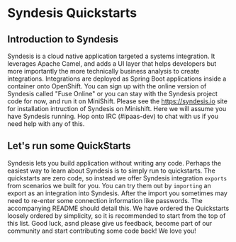 # Syndesis Quickstarts

## Introduction to Syndesis

Syndesis is a cloud native application targeted a systems integration. It leverages Apache Camel, and adds a UI layer that helps developers but more importantly the more technically business analysis to create integrations. Integrations are deployed as Spring Boot applications inside a container onto OpenShift. You can sign up with the online version of Syndesis called "Fuse Online" or you can stay with the Syndesis project code for now, and run it on MiniShift. Please see the https://syndesis.io site for installation intruction of Syndesis on Minishift. Here we will assume you have Syndesis running. Hop onto IRC (#ipaas-dev) to chat with us if you need help with any of this.

## Let's run some QuickStarts

Syndesis lets you build application without writing any code. Perhaps the easiest way to learn about Syndesis is to simply run to quickstarts. The quickstarts are zero code, so instead we offer Syndesis integration `exports` from scenarios we built for you. You can try them out by `importing` an export as an integration into Syndesis. After the import you sometimes may need to re-enter some connection information like passwords. The accompanying README should detail this. We have ordered the Quickstarts loosely ordered by simplicity, so it is recommended to start from the top of this list. Good luck, asnd please give us feedback, become part of our community and start contributing some code back! We love you!


